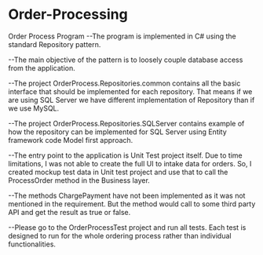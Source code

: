 # Order-Processing
Order Process Program
--The program is implemented in C# using the standard Repository pattern.

--The main objective of the pattern is to loosely couple database access from the
application.

--The project OrderProcess.Repositories.common contains all the basic interface that
should be implemented for each repository. That means if we are using SQL Server we
have different implementation of Repository than if we use MySQL.

--The project OrderProcess.Repositories.SQLServer contains example of how the
repository can be implemented for SQL Server using Entity framework code Model first
approach.

--The entry point to the application is Unit Test project itself. Due to time limitations, I was
not able to create the full UI to intake data for orders. So, I created mockup test data in
Unit test project and use that to call the ProcessOrder method in the Business layer.

--The methods ChargePayment have not been implemented as it was not mentioned in
the requirement. But the method would call to some third party API and get the result as
true or false.

--Please go to the OrderProcessTest project and run all tests. Each test is designed to run
for the whole ordering process rather than individual functionalities.
